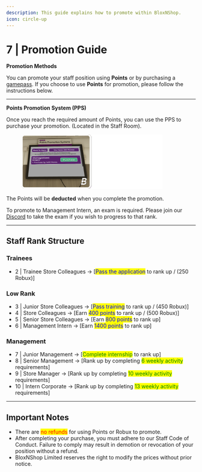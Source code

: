 ```yaml
---
description: This guide explains how to promote within BloxNShop.
icon: circle-up
---
```


# 7 | Promotion Guide

**Promotion Methods**


You can promote your staff position using **Points** or by purchasing a [gamepass](https://www.roblox.com/games/85187706204057). If you choose to use **Points** for promotion, please follow the instructions below.

***

**Points Promotion System (PPS)**


Once you reach the required amount of Points, you can use the PPS to purchase your promotion. (Located in the Staff Room).&#x20;

<div align="left"><figure><img src="../.gitbook/assets/pps1.png" alt="" width="375"><figcaption></figcaption></figure></div>

The Points will be **deducted** when you complete the promotion.&#x20;

To promote to Management Intern, an exam is required. Please join our [Discord](https://discord.com/invite/7Vux6mqC8N) to take the exam if you wish to progress to that rank.

***

## Staff Rank Structure

### Trainees

* 2 | Trainee Store Colleagues → \[<mark style="color:blue;">Pass the application</mark> to rank up / (250 Robux)]&#x20;

### Low Rank

* 3 | Junior Store Colleagues → \[<mark style="color:blue;">Pass training</mark> to rank up / (450 Robux)]&#x20;
* 4 | Store Colleagues → \[Earn <mark style="color:blue;">400 points</mark> to rank up / (500 Robux)]&#x20;
* 5 | Senior Store Colleagues → \[Earn <mark style="color:blue;">800 points</mark> to rank up]
* 6 | Management Intern → \[Earn <mark style="color:blue;">1400 points</mark> to rank up]&#x20;

### Management

* &#x20;7 | Junior Management → \[<mark style="color:green;">Complete internship</mark> to rank up]
* 8 | Senior Management → \[Rank up by completing <mark style="color:green;">6 weekly activity</mark> requirements]&#x20;
* 9 | Store Manager → \[Rank up by completing <mark style="color:green;">10 weekly activity</mark> requirements]&#x20;
* 10 | Intern Corporate → \[Rank up by completing <mark style="color:green;">13 weekly activity</mark> requirements]&#x20;

***

## **Important Notes**

* There are <mark style="color:red;">no refunds</mark> for using Points or Robux to promote.
* After completing your purchase, you must adhere to our Staff Code of Conduct. Failure to comply may result in demotion or revocation of your position without a refund.
* BloxNShop Limited reserves the right to modify the prices without prior notice.
